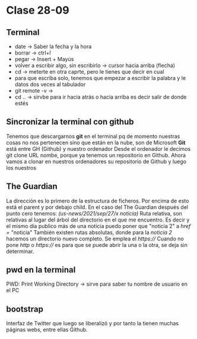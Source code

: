 # Clase **28-09**

## Terminal
- date &rarr; Saber la fecha y la hora
- borrar &rarr; ctrl+l 
- pegar &rarr; Insert + Mayús
- volver a escribir algo, sin escribirlo &rarr; cursor hacia arriba (flecha) 
- cd &rarr; meterte en otra caprte, pero le tienes que decir en cual 
- para que escriba solo, tenemos que empezar a escribir la palabra y le datos dos veces al tabulador
- git remote -v &rarr; 
- cd .. &rarr; sirvbe para ir hacia atrás o hacia arriba es decir salir de donde estés

## Sincronizar la terminal con github 
Tenemos que descargarnos **git** en el terminal pq de momento nuestras cosas no nos pertenecen sino que están en la nube, son de Microsoft
**Git** está entre GH (Github) y nuestro ordenador 
Desde el ordenador le decimos git clone URL nombe, porque ya tenemos un repositorio en Github.
Ahora vamos a clonar en nuestros ordenadores su repositorio de Github y luego los nuestros

## The Guardian 
La dirección es lo primero de la estructura de ficheros. Por encima de esto está el parent y por debajo child. 
En el caso del The Guardian después del punto cero tenemos: *(us-news/2021/sep/27/x noticia)*
Ruta relativa, son relativas al lugar del árbol del directorio en el que me encuentro. Es decir y el mismo día publico más de una noticia puedo poner  que "noticia 2" a *href =* "noticia"
También existen rutas absolutas, donde para la *noticia 2* hacemos un directorio nuevo completo. Se emplea el *https://*
Cuando no pone *http* o *https://* es para que se puede abrir la una o la otra, se deja sin determinar. 

## pwd en la terminal 
PWD: Print Working Directory &rarr; sirve para saber tu nombre de usuario en el PC 

## bootstrap 
Interfaz de Twitter que luego se liberalizó y por tanto la tienen muchas páginas webs, entre ellas Github. 
